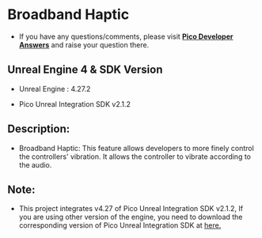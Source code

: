 # Broadband Haptic

- If you have any questions/comments, please visit [**Pico Developer Answers**](https://devanswers.pico-interactive.com/) and raise your question there.

## Unreal Engine 4 & SDK Version
- Unreal Engine : 4.27.2

- Pico Unreal Integration SDK v2.1.2

## Description:
- Broadband Haptic: This feature allows developers to more finely control the controllers' vibration. It allows the controller to vibrate according to the audio.
## Note:
- This project integrates v4.27 of Pico Unreal Integration SDK v2.1.2, If you are using other version of the engine, you need to download the corresponding version of Pico Unreal Integration SDK at [here.](https://developer-global.pico-interactive.com/sdk?deviceId=1&platformId=2&itemId=13)
